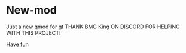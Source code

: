 # New-mod
Just a new qmod for gt
THANK BMG King ON DISCORD FOR HELPING WITH THIS PROJECT!


[Have fun](./buildQmod.ps1)
